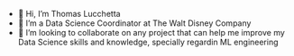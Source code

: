 - 👋 Hi, I’m Thomas Lucchetta
- 👀 I’m a Data Science Coordinator at The Walt Disney Company
- 💞️ I’m looking to collaborate on any project that can help me improve my Data Science skills and knowledge, specially regardin ML engineering
